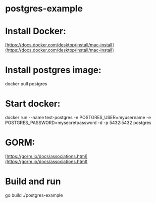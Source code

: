 # postgres-example

# Install Docker:
[https://docs.docker.com/desktop/install/mac-install](https://docs.docker.com/desktop/install/mac-install)

# Install postgres image:
docker pull postgres

# Start docker:
docker run --name test-postgres -e POSTGRES_USER=myusername -e POSTGRES_PASSWORD=mysecretpassword -d -p 5432:5432 postgres

# GORM:
[https://gorm.io/docs/associations.html](https://gorm.io/docs/associations.html)

# Build and run
go build
./postgres-example